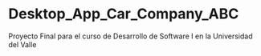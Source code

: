 # Desktop_App_Car_Company_ABC
Proyecto Final para el curso de Desarrollo de Software I en la Universidad del Valle 
